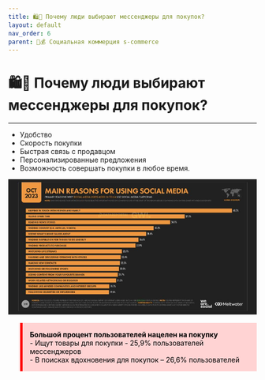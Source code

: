 ```yaml
---
title: 🛍️💬 Почему люди выбирают мессенджеры для покупок?
layout: default
nav_order: 6
parent: 💬💰 Социальная коммерция s-commerce
---
```


# 🛍️💬 Почему люди выбирают мессенджеры для покупок?

---

- Удобство
- Скорость покупки
- Быстрая связь с продавцом
- Персонализированные предложения
- Возможность совершать покупки в любое время.

![основные причины использования s-commerce](/assets/images/main_reasons_foru.jpg "Основные причины использования s-commerce")

<blockquote style="background-color: #FFD3D3; border-left: 5px solid #FF0000; padding: 15px; color: black;">
    <p style="margin: 0;">
        <strong>Большой процент пользователей нацелен на покупку</strong><br>
        - Ищут товары для покупки - 25,9% пользователей мессенджеров<br>
        - В поисках вдохновения для покупок – 26,6% пользователей
    </p>
</blockquote>
